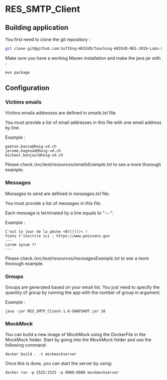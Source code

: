 # RES_SMTP_Client

## Building application
You first need to clone the git repository :

```sh
git clone git@github.com:SoftEng-HEIGVD/Teaching-HEIGVD-RES-2019-Labo-SMTP.git 
```

Make sure you have a working Maven installation and make the java jar with :

```sh
mvn package
```

## Configuration

### Victims emails
Victims emails addresses are defined in *emails.txt* file.

You must provide a list of email addresses in this file with one email address by line.

Example :

```
gaetan.bacso@heig-vd.ch
jerome.bagnoud@heig-vd.ch
mickael.bonjour@heig-vd.ch
```

Please check */src/test/resources/emailsExample.txt* to see a more thorough example.

### Messages
Messages to send are defined in *messages.txt* file.

You must provide a list of messages in this file.

Each message is terminated by a line equals to "---".

Example :

```
C'est le jour de la pêche <0((((()< !
Viens t'inscrire ici : https://www.poissons.gov
---
Lorem ipsum ?!
---
```

Please check */src/test/resources/messagesExample.txt* to see a more thorough example.

### Groups
Groups are generated based on your email list. You just need to specify the quantity of group by running the app with the number of group in argument.

Example :

```
java -jar RES_SMTP_Client-1.0-SNAPSHOT.jar 10
```

### MockMock
You can build a new image of MockMock using the DockerFile in the MockMock folder.
Start by going into the MockMock folder and use the following command:

```
docker build . -t mockmockserver
```

Once this is done, you can start the server by using:

```
docker run -p 2525:2525 -p 8080:8080 mockmockserver
```
